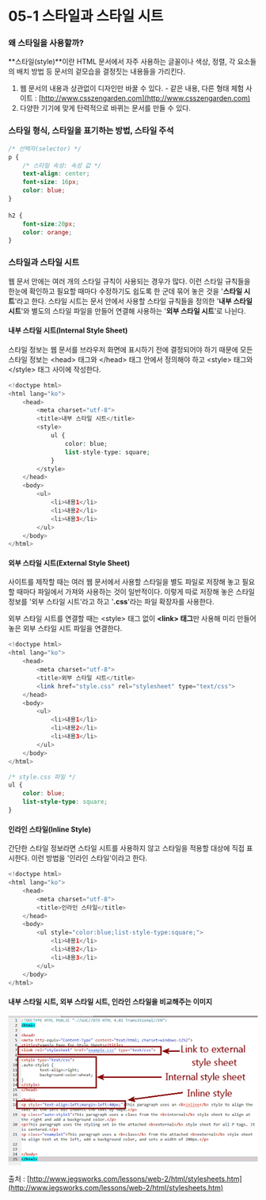 # 05-1 스타일과 스타일 시트

### 왜 스타일을 사용할까?

**스타일\(style\)**이란 HTML 문서에서 자주 사용하는 글꼴이나 색상, 정렬, 각 요소들의 배치 방법 등 문서의 겉모습을 결정짓는 내용들을 가리킨다.

1. 웹 문서의 내용과 상관없이 디자인만 바꿀 수 있다. - 같은 내용, 다른 형태 체험 사이트 : [http://www.csszengarden.com](http://www.csszengarden.com)
2. 다양한 기기에 맞게 탄력적으로 바뀌는 문서를 만들 수 있다.

### 스타일 형식, 스타일을 표기하는 방법, 스타일 주석

```css
/* 선택자(selector) */
p {
    /* 스타일 속성: 속성 값 */
    text-align: center;
    font-size: 16px;
    color: blue;
}

h2 {
    font-size:20px;
    color: orange;
}
```

### 스타일과 스타일 시트

웹 문서 안에는 여러 개의 스타일 규칙이 사용되는 경우가 많다. 이런 스타일 규칙들을 한눈에 확인하고 필요할 때마다 수정하기도 쉽도록 한 군데 묶어 놓은 것을 '**스타일 시트**'라고 한다. 스타일 시트는 문서 안에서 사용할 스타일 규칙들을 정의한 '**내부 스타일 시트**'와 별도의 스타일 파일을 만들어 연결해 사용하는 '**외부 스타일 시트**'로 나뉜다.

#### 내부 스타일 시트\(Internal Style Sheet\)

스타일 정보는 웹 문서를 브라우저 화면에 표시하기 전에 결정되어야 하기 때문에 모든 스타일 정보는 &lt;head&gt; 태그와 &lt;/head&gt; 태그 안에서 정의해야 하고 &lt;style&gt; 태그와 &lt;/style&gt; 태그 사이에 작성한다.

```php
<!doctype html>
<html lang="ko">
    <head>
        <meta charset="utf-8">
        <title>내부 스타일 시트</title>
        <style>
            ul {
                color: blue;
                list-style-type: square;
            }
        </style>
    </head>
    <body>
        <ul>
            <li>내용1</li>
            <li>내용2</li>
            <li>내용3</li>
        </ul>
    </body>
</html>
```

#### 외부 스타일 시트\(External Style Sheet\)

사이트를 제작할 때는 여러 웹 문서에서 사용할 스타일을 별도 파일로 저장해 놓고 필요할 때마다 파일에서 가져와 사용하는 것이 일반적이다. 이렇게 따로 저장해 놓은 스타일 정보를 '외부 스타일 시트'라고 하고 '**.css**'라는 파일 확장자를 사용한다.

외부 스타일 시트를 연결할 때는 &lt;style&gt; 태그 없이 **&lt;link&gt; 태그**만 사용해 미리 만들어 놓은 외부 스타일 시트 파일을 연결한다.

```php
<!doctype html>
<html lang="ko">
    <head>
        <meta charset="utf-8">
        <title>외부 스타일 시트</title>
        <link href="style.css" rel="stylesheet" type="text/css">
    </head>
    <body>
        <ul>
            <li>내용1</li>
            <li>내용2</li>
            <li>내용3</li>
        </ul>
    </body>
</html>
```

```css
/* style.css 파일 */
ul {
    color: blue;
    list-style-type: square;
}
```

#### 인라인 스타일\(Inline Style\)

간단한 스타일 정보라면 스타일 시트를 사용하지 않고 스타일을 적용할 대상에 직접 표시한다. 이런 방법을 '인라인 스타일'이라고 한다.

```php
<!doctype html>
<html lang="ko">
    <head>
        <meta charset="utf-8">
        <title>인라인 스타일</title>
    </head>
    <body>
        <ul style="color:blue;list-style-type:square;">
            <li>내용1</li>
            <li>내용2</li>
            <li>내용3</li>
        </ul>
    </body>
</html>
```

#### 내부 스타일 시트, 외부 스타일 시트, 인라인 스타일을 비교해주는 이미지

![](/assets/StyleSheets.gif)

출처 : [http://www.jegsworks.com/lessons/web-2/html/stylesheets.htm](http://www.jegsworks.com/lessons/web-2/html/stylesheets.htm)


